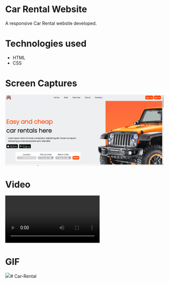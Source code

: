 # Car Rental Website
A responsive Car Rental website developed.

# Technologies used
- HTML
- CSS

# Screen Captures

![](images/ecommerce.png)

# Video

![](images/carrental.mp4)

# GIF

![](images/carrental.gif)#   C a r - R e n t a l 
 
 